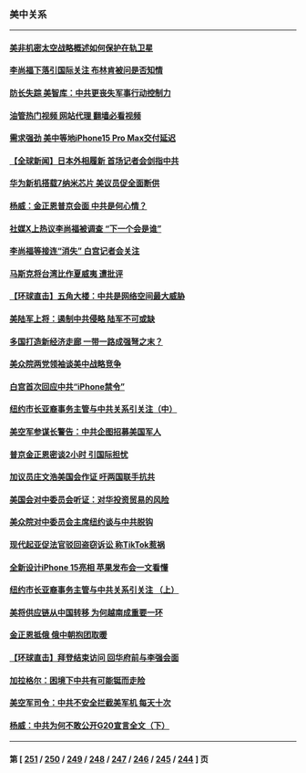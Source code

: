 ### 美中关系
---
#### [美非机密太空战略概述如何保护在轨卫星](../../pages/nf1412576/n14074652.md?09170445) 
#### [李尚福下落引国际关注 布林肯被问是否知情](../../pages/nf1412576/n14074648.md?09170445) 
#### [防长失踪 美智库：中共更丧失军事行动控制力](../../pages/nf1412576/n14074649.md?09170445) 
#### [油管热门视频 网站代理 翻墙必看视频](http://138.2.39.72:81/youtube.html?epic-marker?09170445)
#### [需求强劲 美中等地iPhone15 Pro Max交付延迟](../../pages/nf1412576/n14074640.md?09170445) 
#### [【全球新闻】日本外相履新 首场记者会剑指中共](../../pages/nf1412576/n14074352.md?09170445) 
#### [华为新机搭载7纳米芯片 美议员促全面断供](../../pages/nf1412576/n14074111.md?09170445) 
#### [杨威：金正恩普京会面 中共是何心情？](../../pages/nf1412576/n14074027.md?09170445) 
#### [社媒X上热议李尚福被调查 “下一个会是谁”](../../pages/nf1412576/n14074086.md?09170445) 
#### [李尚福等接连“消失” 白宫记者会关注](../../pages/nf1412576/n14073943.md?09170445) 
#### [马斯克将台湾比作夏威夷 遭批评](../../pages/nf1412576/n14073625.md?09170445) 
#### [【环球直击】五角大楼：中共是网络空间最大威胁](../../pages/nf1412576/n14072844.md?09170445) 
#### [美陆军上将：遏制中共侵略 陆军不可或缺](../../pages/nf1412576/n14073588.md?09170445) 
#### [多国打造新经济走廊 一带一路成强弩之末？](../../pages/nf1412576/n14073569.md?09170445) 
#### [美众院两党领袖谈美中战略竞争](../../pages/nf1412576/n14073391.md?09170445) 
#### [白宫首次回应中共“iPhone禁令”](../../pages/nf1412576/n14073399.md?09170445) 
#### [纽约市长亚裔事务主管与中共关系引关注（中）](../../pages/nf1412576/n14072631.md?09170445) 
#### [美空军参谋长警告：中共企图招募美国军人](../../pages/nf1412576/n14072775.md?09170445) 
#### [普京金正恩密谈2小时 引国际担忧](../../pages/nf1412576/n14072911.md?09170445) 
#### [加议员庄文浩美国会作证 吁两国联手抗共](../../pages/nf1412576/n14072450.md?09170445) 
#### [美国会对中委员会听证：对华投资贸易的风险](../../pages/nf1412576/n14072477.md?09170445) 
#### [美众院对中委员会主席纽约谈与中共脱钩](../../pages/nf1412576/n14072292.md?09170445) 
#### [现代起亚促法官驳回盗窃诉讼 称TikTok惹祸](../../pages/nf1412576/n14072361.md?09170445) 
#### [全新设计iPhone 15亮相 苹果发布会一文看懂](../../pages/nf1412576/n14072367.md?09170445) 
#### [纽约市长亚裔事务主管与中共关系引关注 （上）](../../pages/nf1412576/n14071918.md?09170445) 
#### [美将供应链从中国转移 为何越南成重要一环](../../pages/nf1412576/n14072157.md?09170445) 
#### [金正恩抵俄 俄中朝抱团取暖](../../pages/nf1412576/n14072129.md?09170445) 
#### [【环球直击】拜登结束访问 回华府前与李强会面](../../pages/nf1412576/n14071484.md?09170445) 
#### [加拉格尔：困境下中共有可能铤而走险](../../pages/nf1412576/n14071985.md?09170445) 
#### [美空军司令：中共不安全拦截美军机 每天十次](../../pages/nf1412576/n14071783.md?09170445) 
#### [杨威：中共为何不敢公开G20宣言全文（下）](../../pages/nf1412576/n14071746.md?09170445) 

---
#### 第 [ [251](./251.md?09170445) / [250](./250.md?09170445) / [249](./249.md?09170445) / [248](./248.md?09170445) / [247](./247.md?09170445) / [246](./246.md?09170445) / [245](./245.md?09170445) / [244](./244.md?09170445) ] 页
